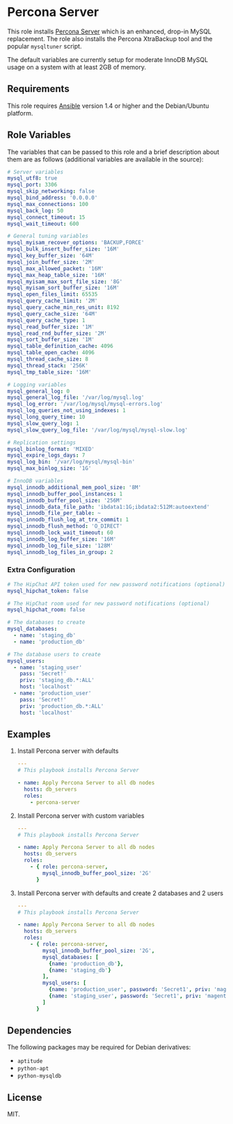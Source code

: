 # Percona Server

This role installs [Percona Server](http://www.percona.com/software/percona-server)
which is an enhanced, drop-in MySQL replacement. The role also installs the Percona
XtraBackup tool and the popular `mysqltuner` script.

The default variables are currently setup for moderate InnoDB MySQL usage on a
system with at least 2GB of memory.

## Requirements

This role requires [Ansible](http://www.ansibleworks.com/) version 1.4 or higher
and the Debian/Ubuntu platform.

## Role Variables

The variables that can be passed to this role and a brief description about
them are as follows (additional variables are available in the source):

```yaml
# Server variables
mysql_utf8: true
mysql_port: 3306
mysql_skip_networking: false
mysql_bind_address: '0.0.0.0'
mysql_max_connections: 100
mysql_back_log: 50
mysql_connect_timeout: 15
mysql_wait_timeout: 600

# General tuning variables
mysql_myisam_recover_options: 'BACKUP,FORCE'
mysql_bulk_insert_buffer_size: '16M'
mysql_key_buffer_size: '64M'
mysql_join_buffer_size: '2M'
mysql_max_allowed_packet: '16M'
mysql_max_heap_table_size: '16M'
mysql_myisam_max_sort_file_size: '8G'
mysql_myisam_sort_buffer_size: '16M'
mysql_open_files_limit: 65535
mysql_query_cache_limit: '2M'
mysql_query_cache_min_res_unit: 8192
mysql_query_cache_size: '64M'
mysql_query_cache_type: 1
mysql_read_buffer_size: '1M'
mysql_read_rnd_buffer_size: '2M'
mysql_sort_buffer_size: '1M'
mysql_table_definition_cache: 4096
mysql_table_open_cache: 4096
mysql_thread_cache_size: 8
mysql_thread_stack: '256K'
mysql_tmp_table_size: '16M'

# Logging variables
mysql_general_log: 0
mysql_general_log_file: '/var/log/mysql.log'
mysql_log_error: '/var/log/mysql/mysql-errors.log'
mysql_log_queries_not_using_indexes: 1
mysql_long_query_time: 10
mysql_slow_query_log: 1
mysql_slow_query_log_file: '/var/log/mysql/mysql-slow.log'

# Replication settings
mysql_binlog_format: 'MIXED'
mysql_expire_logs_days: 7
mysql_log_bin: '/var/log/mysql/mysql-bin'
mysql_max_binlog_size: '1G'

# InnoDB variables
mysql_innodb_additional_mem_pool_size: '8M'
mysql_innodb_buffer_pool_instances: 1
mysql_innodb_buffer_pool_size: '256M'
mysql_innodb_data_file_path: 'ibdata1:1G;ibdata2:512M:autoextend'
mysql_innodb_file_per_table: ~
mysql_innodb_flush_log_at_trx_commit: 1
mysql_innodb_flush_method: 'O_DIRECT'
mysql_innodb_lock_wait_timeout: 60
mysql_innodb_log_buffer_size: '16M'
mysql_innodb_log_file_size: '128M'
mysql_innodb_log_files_in_group: 2

```

### Extra Configuration

```yaml
# The HipChat API token used for new password notifications (optional)
mysql_hipchat_token: false

# The HipChat room used for new password notifications (optional)
mysql_hipchat_room: false

# The databases to create
mysql_databases:
  - name: 'staging_db'
  - name: 'production_db'

# The database users to create
mysql_users:
  - name: 'staging_user'
    pass: 'Secret!'
    priv: 'staging_db.*:ALL'
    host: 'localhost'
  - name: 'production_user'
    pass: 'Secret!'
    priv: 'production_db.*:ALL'
    host: 'localhost'
```

## Examples

1) Install Percona server with defaults

    ```yaml
    ---
    # This playbook installs Percona Server

    - name: Apply Percona Server to all db nodes
      hosts: db_servers
      roles:
        - percona-server
    ```

2) Install Percona server with custom variables

    ```yaml
    ---
    # This playbook installs Percona Server

    - name: Apply Percona Server to all db nodes
      hosts: db_servers
      roles:
        - { role: percona-server,
            mysql_innodb_buffer_pool_size: '2G'
          }
    ```

3) Install Percona server with defaults and create 2 databases and 2 users

    ```yaml
    ---
    # This playbook installs Percona Server

    - name: Apply Percona Server to all db nodes
      hosts: db_servers
      roles:
        - { role: percona-server,
            mysql_innodb_buffer_pool_size: '2G',
            mysql_databases: [
              {name: 'production_db'},
              {name: 'staging_db'}
            ],
            mysql_users: [
              {name: 'production_user', password: 'Secret1', priv: 'magento_production.*:ALL'},
              {name: 'staging_user', password: 'Secret1', priv: 'magento_staging.*:ALL'}
            ]
          }
    ```

## Dependencies

The following packages may be required for Debian derivatives:

* `aptitude`
* `python-apt`
* `python-mysqldb`

## License

MIT.
